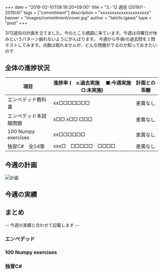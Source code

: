 +++
date = "2019-02-10T09:19:20+09:00"
title = "3／12 週目 (2019/1 - 2019/4)"
tags = ["commitment"]
description = "xxxxxxxxxxxxxxxxxxxxx"
banner = "images/commitment/cover.jpg"
author = "taiichi.igawa"
type = "post"
+++

3/12週目の計画を立てました。今のところ順調に来ています。今週は月曜日が休みというパターン崩れないようにがんばります。
今週から午後Iの過去問を１問テストしてみます。点数は取れませんが、どんな問題がでるのか知っておきたいので

<!-- more -->

## 全体の進捗状況

| 項目                  | 進捗率 (　x:過去実施　 ■:今週実施　□:未実施) | 計画との乖離 |
|---------------------|-----------------------------|--------|
| エンベデッド教科書           | xx□□□□□□□                   | 差異なし   |
| エンベデッド本試験問題         | x□□ x□□ □□□                 | 差異なし   |
| 100 Numpy exercises | xx□□□□□□                    | 差異なし   |
| 独習C\#　全14章          | xxx□　□□□□□　□□□□             | 差異なし   |

## 今週の計画

![計画](/images/commitment/week13/week13_plan.JPG)

## 今週の実績
<!--
![実績](/images/commitment/week13/week13_done.JPG)
![勉強時間の合計](/images/commitment/week13/week13_circle.png)
![勉強時間の分布](/images/commitment/week13/week13_chart.png)
-->
## まとめ
-- 今週の実績と合わせて記載します --

### エンベデッド
### 100 Numpy exercises
### 独習C\#

